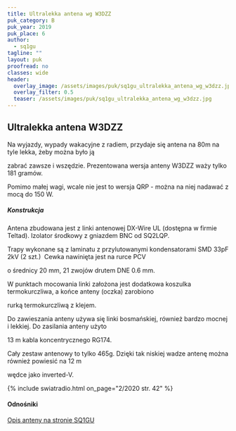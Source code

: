 ```yaml
---
title: Ultralekka antena wg W3DZZ
puk_category: B
puk_year: 2019
puk_place: 6
author: 
  - sq1gu
tagline: ""
layout: puk
proofread: no
classes: wide
header:
  overlay_image: /assets/images/puk/sq1gu_ultralekka_antena_wg_w3dzz.jpg
  overlay_filter: 0.5
  teaser: /assets/images/puk/sq1gu_ultralekka_antena_wg_w3dzz.jpg
---
```






 








Ultralekka antena W3DZZ
-----------------------





 Na wyjazdy, wypady wakacyjne z radiem, przydaje się antena na 80m na tyle lekka, żeby można było ją

 zabrać zawsze i wszędzie. Prezentowana wersja anteny W3DZZ waży tylko 181 gramów.

 Pomimo małej wagi, wcale nie jest to wersja QRP - można na niej nadawać z mocą do 150 W.




##### Konstrukcja




Antena zbudowana jest z linki antenowej DX-Wire UL (dostępna w firmie Teltad). Izolator środkowy z gniazdem BNC od SQ2LQP.

Trapy wykonane są z laminatu z przylutowanymi kondensatorami SMD 33pF 2kV (2 szt.)  Cewka nawinięta jest na rurce PCV

o średnicy 20 mm, 21 zwojów drutem DNE 0.6 mm.






W punktach mocowania linki założona jest dodatkowa koszulka termokurczliwa, a końce anteny (oczka) zarobiono

rurką termokurczliwą z klejem.






Do zawieszania anteny używa się linki bosmańskiej, również bardzo mocnej i lekkiej. Do zasilania anteny użyto

13 m kabla koncentrycznego RG174.






Cały zestaw antenowy to tylko 465g. Dzięki tak niskiej wadze antenę można również powiesić na 12 m

wędce jako inverted-V.


{% include swiatradio.html on_page="2/2020 str. 42" %}






#### Odnośniki

[Opis anteny na stronie SQ1GU](http://sq1gu.tobis.com.pl/pl/anteny/66-antena-w3dzz-ultralekka)

 





 





 


